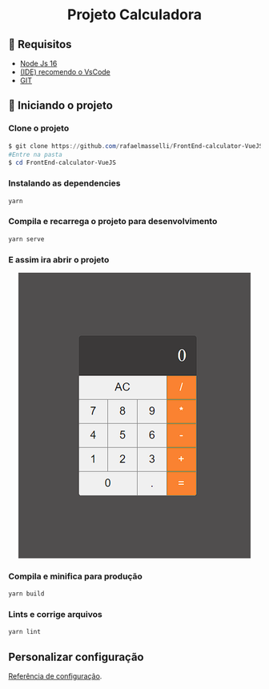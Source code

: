 <h1 align="center">  Projeto Calculadora </h1>

## 👾 Requisitos

- [Node Js 16](https://nodejs.org/en/blog/release/v16.16.0/)
- [(IDE) recomendo o VsCode](https://code.visualstudio.com/)
- [GIT](https://git-scm.com/)

## 🚀 Iniciando o projeto

### Clone o projeto

```powershell
$ git clone https://github.com/rafaelmasselli/FrontEnd-calculator-VueJS
#Entre na pasta
$ cd FrontEnd-calculator-VueJS
```

### Instalando as dependencies

```powershell
yarn
```

### Compila e recarrega o projeto para desenvolvimento

```powershell
yarn serve
```

### E assim ira abrir o projeto

<div align="center">

![exemplo do projeto](/.github/Screenshot_calculator.png)

</div>

### Compila e minifica para produção

```powershell
yarn build
```

### Lints e corrige arquivos

```powershell
yarn lint
```

## Personalizar configuração

[Referência de configuração](https://cli.vuejs.org/config/).
